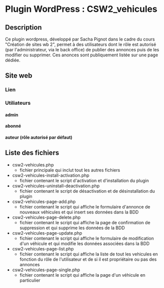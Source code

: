 # Plugin WordPress : CSW2_vehicules

## Description
Ce plugin wordpress, développé par Sacha Pignot dans le cadre du cours "Création de sites wb 2", permet à des utilisateurs dont le rôle est autorisé (par l'administrateur, via le back office) de publier des annonces puis de les modifier ou supprimer. Ces anonces sont publiquement listée sur une page dédiée.

## Site web
### Lien

### Utiliateurs
#### admin
#### abonné
#### auteur (rôle autorisé par défaut)

## Liste des fichiers
- csw2-vehicules.php 
    - fichier principale qui inclut tout les autres fichiers
- csw2-vehicules-install-activation.php
    - fichier contenant le script d'activation et d'installation du plugin
- csw2-vehicules-uninstall-deactivation.php
    - fichier contenant le script de désactivation et de désinstallation du plugin
- csw2-vehicules-page-add.php
    - fichier contenant le script qui affiche le formulaire d'annonce de nouveaux véhicules et qui insert ses données dans la BDD
- csw2-vehicules-page-delete.php
    - fichier contenant le script qui affiche la page de confirmation de suppression et qui supprime les données de la BDD
- csw2-vehicules-page-update.php
    - fichier contenant le script qui affiche le formulaire de modification d'un véhicule et qui modifie les données associées dans la BDD
- csw2-vehicules-page-list.php
    - fichier contenant le script qui affiche la liste de tout les vehicules en fonction du rôle de l'utilisateur et de si il est propriétaire ou pas des annonces
- csw2-vehicules-page-single.php
    - fichier contenant le script qui affiche la page d'un véhicule en particulier


